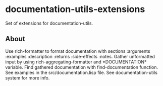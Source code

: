 # documentation-utils-extensions
Set of extensions for documentation-utils.

## About
Use rich-formatter to format documentation with sections :arguments :examples :description :returns :side-effects :notes. Gather unformatted input by using rich-aggregating-formatter and \*DOCUMENTATION\* variable. Find gathered documentation with find-documentation function. See examples in the src/documentation.lisp file. See documentation-utils system for more info.
